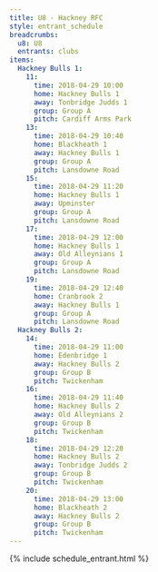 ```yaml
---
title: U8 - Hackney RFC
style: entrant_schedule
breadcrumbs:
  u8: U8
  entrants: clubs
items:
  Hackney Bulls 1:
    11:
      time: 2018-04-29 10:00
      home: Hackney Bulls 1
      away: Tonbridge Judds 1
      group: Group A
      pitch: Cardiff Arms Park
    13:
      time: 2018-04-29 10:40
      home: Blackheath 1
      away: Hackney Bulls 1
      group: Group A
      pitch: Lansdowne Road
    15:
      time: 2018-04-29 11:20
      home: Hackney Bulls 1
      away: Upminster
      group: Group A
      pitch: Lansdowne Road
    17:
      time: 2018-04-29 12:00
      home: Hackney Bulls 1
      away: Old Alleynians 1
      group: Group A
      pitch: Lansdowne Road
    19:
      time: 2018-04-29 12:40
      home: Cranbrook 2
      away: Hackney Bulls 1
      group: Group A
      pitch: Lansdowne Road
  Hackney Bulls 2:
    14:
      time: 2018-04-29 11:00
      home: Edenbridge 1
      away: Hackney Bulls 2
      group: Group B
      pitch: Twickenham
    16:
      time: 2018-04-29 11:40
      home: Hackney Bulls 2
      away: Old Alleynians 2
      group: Group B
      pitch: Twickenham
    18:
      time: 2018-04-29 12:20
      home: Hackney Bulls 2
      away: Tonbridge Judds 2
      group: Group B
      pitch: Twickenham
    20:
      time: 2018-04-29 13:00
      home: Blackheath 2
      away: Hackney Bulls 2
      group: Group B
      pitch: Twickenham
---
```


{% include schedule_entrant.html %}
